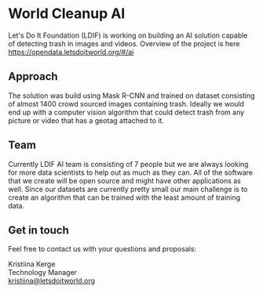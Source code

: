 # World Cleanup AI

Let's Do It Foundation (LDIF) is working on building an AI solution capable of detecting trash in images and videos. Overview of the project is here https://opendata.letsdoitworld.org/#/ai

## Approach
The solution was build using Mask R-CNN and trained on dataset consisting of almost 1400 crowd sourced images containing trash. Ideally we would end up with a computer vision algorithm that could detect trash from any picture or video that has a geotag attached to it. 

## Team
Currently LDIF AI team is consisting of 7 people but we are always looking for more data scientists to help out as much as they can. All of the software that we create will be open source and might have other applications as well. Since our datasets are currently pretty small our main challenge is to create an algorithm that can be trained with the least amount of training data.

## Get in touch
Feel free to contact us with your questions and proposals:

Kristiina Kerge  
Technology Manager  
kristiina@letsdoitworld.org
